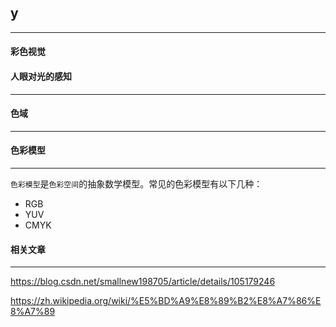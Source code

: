 ## y

------



#### 彩色视觉



#### 人眼对光的感知

--------





#### 色域

----------







#### 色彩模型

--------

`色彩模型`是`色彩空间`的抽象数学模型。常见的色彩模型有以下几种：

- RGB
- YUV
- CMYK



#### 相关文章

-------

https://blog.csdn.net/smallnew198705/article/details/105179246

https://zh.wikipedia.org/wiki/%E5%BD%A9%E8%89%B2%E8%A7%86%E8%A7%89